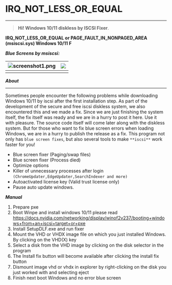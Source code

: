 # **IRQ_NOT_LESS_OR_EQUAL**

------

> **Hi! Windows 10/11 diskless by ISCSI Fixer**.

**IRQ_NOT_LESS_OR_EQUAL or PAGE_FAULT_IN_NONPAGED_AREA (msiscsi.sys) Windows 10/11 F**

***Blue Screens by msiscsi:***

| ![screenshot1.png](https://github.com/windisklessfree/IRQ_NOT_LESS_OR_QUAL/blob/main/irql-error-image-768x576.jpg) | ![](https://github.com/windisklessfree/IRQ_NOT_LESS_OR_QUAL/blob/main/mhrgC.jpg) |
| ------------------------------------------------------------ | ------------------------------------------------------------ |
|                                                              |                                                              |

***About***

------

Sometimes people encounter the following problems while downloading Windows 10/11 by iscsi after the first installation step. As part of the development of the secure and free iscsi diskless system, we also encountered this and we made a fix. Since we are just finishing the system itself, the fix itself was ready and we are in a hurry to post it here. Use it with pleasure. The source code itself will come later along with the diskless system. But for those who want to fix blue screen errors when loading Windows, we are in a hurry to publish the release as a fix. This program not only has `blue screen fixes`, but also several tools to make `**iscsi**` work faster for you!

- Blue screen fixer (Paging/swap files)
- Blue screen fixer (Process died)
- Optimize options
- Killer of unnecessary processes after login `(ChromeUpdater,EdgeUpdater,SearchIndexer and more)`
- Autoactivated license key (Valid trust license only)
- Pause auto update windows.

***Manual***

1. Prepare pxe
2. Boot Winpe and install windows 10/11 please read https://docs.nvidia.com/networking/display/winof2v237/booting+windows+from+an+iscsi+target+or+pxe
3. Install SetupDLF.exe and run fixer
4. Mount the VHD or VHDX image file on which you just installed Windows. By clicking on the VHD(X) key
5. Select a disk from the VHD image by clicking on the disk selector in the program
6. The Install fix button will become available after clicking the install fix button
7. Dismount image vhd or vhdx in explorer by right-clicking on the disk you just worked with and selecting eject
8. Finish next boot Windows and no error blue screen
